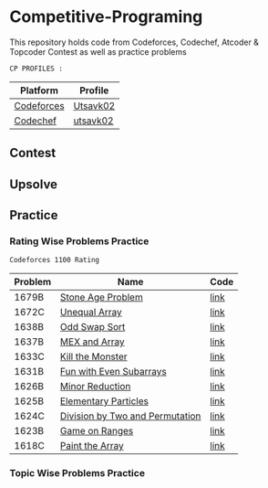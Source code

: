 # Competitive-Programing
This repository holds code from Codeforces, Codechef, Atcoder & Topcoder Contest as well as practice problems

```
CP PROFILES : 
```
| Platform | Profile | 
| ------ | ------ | 
| [Codeforces](https://codeforces.com/) | [Utsavk02](https://codeforces.com/profile/Utsavk02) | 
| [Codechef](https://www.codechef.com/) | [utsavk02](https://www.codechef.com/users/utsavk02) |

## Contest 

## Upsolve

## Practice
### Rating Wise Problems Practice 
```
Codeforces 1100 Rating 
```
| Problem | Name | Code |
| ------ | ------ | ------ |
|1679B|[Stone Age Problem](https://codeforces.com/contest/1679/problem/B)|[link](https://github.com/utsavk28/Competitive-Programing/blob/main/codeforces/1679B.cpp)|
|1672C|[Unequal Array](https://codeforces.com/contest/1672/problem/C)|[link](https://github.com/utsavk28/Competitive-Programing/blob/main/codeforces/1672C.cpp)|
|1638B|[Odd Swap Sort](https://codeforces.com/contest/1638/problem/B)|[link](https://github.com/utsavk28/Competitive-Programing/blob/main/codeforces/1638B.cpp)|
|1637B|[MEX and Array](https://codeforces.com/contest/1637/problem/B)|[link](https://github.com/utsavk28/Competitive-Programing/blob/main/codeforces/1637B.cpp)|
|1633C|[ Kill the Monster](https://codeforces.com/contest/1633/problem/C)|[link](https://github.com/utsavk28/Competitive-Programing/blob/main/codeforces/1633C.cpp)|
|1631B|[Fun with Even Subarrays](https://codeforces.com/contest/1631/problem/B)|[link](https://github.com/utsavk28/Competitive-Programing/blob/main/codeforces/1631B.cpp)|
|1626B|[Minor Reduction](https://codeforces.com/contest/1626/problem/B)|[link](https://github.com/utsavk28/Competitive-Programing/blob/main/codeforces/1626B.cpp)|
|1625B|[Elementary Particles](https://codeforces.com/contest/1625/problem/B)|[link](https://github.com/utsavk28/Competitive-Programing/blob/main/codeforces/1625B.cpp)|
|1624C|[Division by Two and Permutation](https://codeforces.com/contest/1624/problem/C)|[link](https://github.com/utsavk28/Competitive-Programing/blob/main/codeforces/1624C.cpp)|
|1623B|[Game on Ranges](https://codeforces.com/contest/1623/problem/B)|[link](https://github.com/utsavk28/Competitive-Programing/blob/main/codeforces/1623B.cpp)|
|1618C|[Paint the Array](https://codeforces.com/contest/1618/problem/C)|[link](https://github.com/utsavk28/Competitive-Programing/blob/main/codeforces/1618C.cpp)|

### Topic Wise Problems Practice
